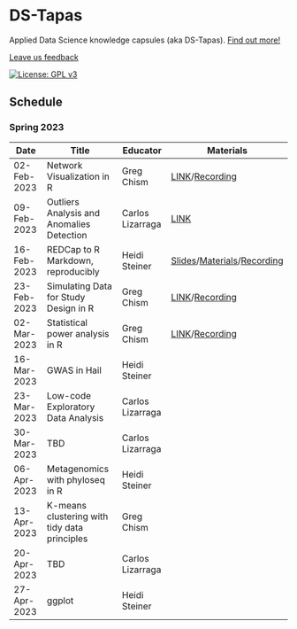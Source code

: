 # DS-Tapas
Applied Data Science knowledge capsules (aka DS-Tapas). [Find out more!](https://datascience.arizona.edu/events/data-science-tapas)

[Leave us feedback](https://uarizona.co1.qualtrics.com/jfe/form/SV_dmxCZsorVVr5lA2)

[![License: GPL v3](https://img.shields.io/badge/License-GPLv3-blue.svg)](https://www.gnu.org/licenses/gpl-3.0)

## Schedule
### Spring 2023

| Date | Title | Educator | Materials|
|------|-------|----------|----------|
| 02-Feb-2023 | Network Visualization in R | Greg Chism| [LINK](https://github.com/ua-data7/DS-Tapas/tree/main/Workshops/Spring2023/2023-Feb-02)/[Recording](https://arizona.zoom.us/rec/share/u3sWZ7tC0CCyKdOAd0FE_DyXQXdpdDA7W33kOYWWK5Fb_mOyin5CHZmhqcNb8-d-.0X60tkDcdlg3_HEV?startTime=1675375778000) |
| 09-Feb-2023 | Outliers Analysis and Anomalies Detection | Carlos Lizarraga | [LINK](https://github.com/clizarraga-UAD7/Workshops/wiki/Outlier-analysis-and-anomalies-detection) |
| 16-Feb-2023 | REDCap to R Markdown, reproducibly | Heidi Steiner | [Slides](https://hidyverse.github.io/redcapAPI)/[Materials](https://github.com/ua-data7/DS-Tapas/tree/main/Workshops/Spring2023/redcapAPI)/[Recording](https://arizona.box.com/s/wj8iqliho3l7p91l0k528n19dgdzzlki) |
| 23-Feb-2023 | Simulating Data for Study Design in R | Greg Chism | [LINK](https://github.com/ua-data7/DS-Tapas/tree/main/Workshops/Spring2023/2023-Feb-23)/[Recording](https://arizona.zoom.us/rec/share/HMJavCybw87tNHnfMvTQOm1TIW1QWI0t0RvQLUIIBg93kkVa23QRDf4wqbeB3Xf6.IG4dEIkeOaLqxUVP?startTime=1677190934000) |
| 02-Mar-2023 | Statistical power analysis in R | Greg Chism | [LINK](https://github.com/ua-data7/DS-Tapas/tree/main/Workshops/Spring2023/2023-Mar-02)/[Recording](https://drive.google.com/file/d/1uLQ5brEtf7Eil4ZvrbfiBbG8-wxcLCCE/view?usp=sharing) |
| 16-Mar-2023 | GWAS in Hail | Heidi Steiner | |
| 23-Mar-2023 | Low-code Exploratory Data Analysis | Carlos Lizarraga | |
| 30-Mar-2023 | TBD | Carlos Lizarraga | |
| 06-Apr-2023 | Metagenomics with phyloseq in R | Heidi Steiner | |
| 13-Apr-2023 | K-means clustering with tidy data principles | Greg Chism | |
| 20-Apr-2023 | TBD | Carlos Lizarraga | |
| 27-Apr-2023 | ggplot | Heidi Steiner | |

